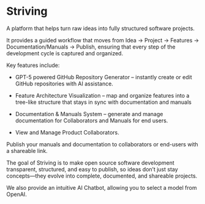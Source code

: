 # Striving 
A platform that helps turn raw ideas into fully structured software projects.

It provides a guided workflow that moves from Idea → Project → Features → Documentation/Manuals → Publish, ensuring that every step of the development cycle is captured and organized.

Key features include:

- GPT-5 powered GitHub Repository Generator – instantly create or edit GitHub repositories with AI assistance.

- Feature Architecture Visualization – map and organize features into a tree-like structure that stays in sync with documentation and manuals

- Documentation & Manuals System – generate and manage documentation for Collaborators and Manuals for end users.

- View and Manage Product Collaborators. 


Publish your manuals and documentation to collaborators or end-users with a shareable link.

The goal of Striving is to make open source software development transparent, structured, and easy to publish, so ideas don’t just stay concepts—they evolve into complete, documented, and shareable projects.


We also provide an intuitive AI Chatbot, allowing you to select a model from OpenAI. 
